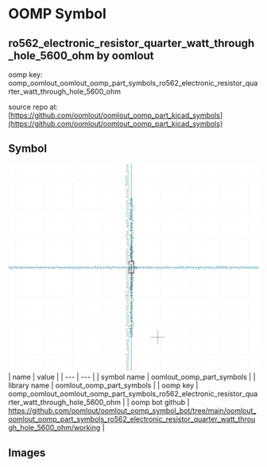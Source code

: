 # OOMP Symbol  
## ro562_electronic_resistor_quarter_watt_through_hole_5600_ohm  by oomlout  
  
oomp key: oomp_oomlout_oomlout_oomp_part_symbols_ro562_electronic_resistor_quarter_watt_through_hole_5600_ohm  
  
source repo at: [https://github.com/oomlout/oomlout_oomp_part_kicad_symbols](https://github.com/oomlout/oomlout_oomp_part_kicad_symbols)  
## Symbol  
  
[![working.png](working_600.png)](working.png)  
| name | value | 
| --- | --- | 
| symbol name | oomlout_oomp_part_symbols | 
| library name | oomlout_oomp_part_symbols | 
| oomp key | oomp_oomlout_oomlout_oomp_part_symbols_ro562_electronic_resistor_quarter_watt_through_hole_5600_ohm | 
| oomp bot github | https://github.com/oomlout/oomlout_oomp_symbol_bot/tree/main/oomlout_oomlout_oomp_part_symbols_ro562_electronic_resistor_quarter_watt_through_hole_5600_ohm/working | 
## Images  
